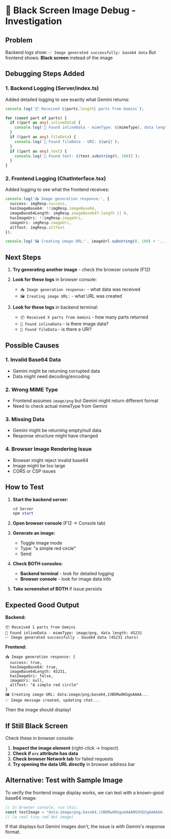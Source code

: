 # 🐛 Black Screen Image Debug - Investigation

## Problem

Backend logs show: `✅ Image generated successfully: base64 data`
But frontend shows: **Black screen** instead of the image

## Debugging Steps Added

### 1. Backend Logging (Server/index.ts)

Added detailed logging to see exactly what Gemini returns:

```typescript
console.log(`📦 Received ${parts.length} parts from Gemini`);

for (const part of parts) {
  if ((part as any).inlineData) {
    console.log(`📸 Found inlineData - mimeType: ${mimeType}, data length: ${data.length}`);
  }
  if ((part as any).fileData) {
    console.log(`📁 Found fileData - URI: ${uri}`);
  }
  if ((part as any).text) {
    console.log(`📝 Found text: ${text.substring(0, 100)}`);
  }
}
```

### 2. Frontend Logging (ChatInterface.tsx)

Added logging to see what the frontend receives:

```typescript
console.log('📥 Image generation response:', {
  success: imgResp.success,
  hasImageBase64: !!imgResp.imageBase64,
  imageBase64Length: imgResp.imageBase64?.length || 0,
  hasImageUri: !!imgResp.imageUri,
  imageUri: imgResp.imageUri,
  altText: imgResp.altText
});

console.log('🖼️ Creating image URL:', imageUrl.substring(0, 100) + '...');
```

## Next Steps

1. **Try generating another image** - check the browser console (F12)
2. **Look for these logs** in browser console:
   - `📥 Image generation response:` - what data was received
   - `🖼️ Creating image URL:` - what URL was created
   
3. **Look for these logs** in backend terminal:
   - `📦 Received X parts from Gemini` - how many parts returned
   - `📸 Found inlineData` - is there image data?
   - `📁 Found fileData` - is there a URI?

## Possible Causes

### 1. **Invalid Base64 Data**
- Gemini might be returning corrupted data
- Data might need decoding/encoding

### 2. **Wrong MIME Type**
- Frontend assumes `image/png` but Gemini might return different format
- Need to check actual mimeType from Gemini

### 3. **Missing Data**
- Gemini might be returning empty/null data
- Response structure might have changed

### 4. **Browser Image Rendering Issue**
- Browser might reject invalid base64
- Image might be too large
- CORS or CSP issues

## How to Test

1. **Start the backend server:**
   ```powershell
   cd Server
   npm start
   ```

2. **Open browser console** (F12 → Console tab)

3. **Generate an image:**
   - Toggle image mode
   - Type: "a simple red circle"
   - Send

4. **Check BOTH consoles:**
   - **Backend terminal** - look for detailed logging
   - **Browser console** - look for image data info

5. **Take screenshot of BOTH** if issue persists

## Expected Good Output

**Backend:**
```
📦 Received 1 parts from Gemini
📸 Found inlineData - mimeType: image/png, data length: 45231
✅ Image generated successfully - base64 data (45231 chars)
```

**Frontend:**
```
📥 Image generation response: {
  success: true,
  hasImageBase64: true,
  imageBase64Length: 45231,
  hasImageUri: false,
  imageUri: null,
  altText: "A simple red circle"
}
🖼️ Creating image URL: data:image/png;base64,iVBORw0KGgoAAAA...
✅ Image message created, updating chat...
```

Then the image should display!

## If Still Black Screen

Check these in browser console:
1. **Inspect the image element** (right-click → Inspect)
2. **Check if `src` attribute has data**
3. **Check browser Network tab** for failed requests
4. **Try opening the data URL directly** in browser address bar

## Alternative: Test with Sample Image

To verify the frontend image display works, we can test with a known-good base64 image:

```typescript
// In browser console, run this:
const testImage = "data:image/png;base64,iVBORw0KGgoAAAANSUhEUgAAAAUA...";
// (a real tiny red dot image)
```

If that displays but Gemini images don't, the issue is with Gemini's response format.
